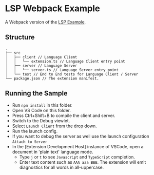 # LSP Webpack Example

A Webpack version of the [LSP Example](../lsp-sample/README.md).

## Structure

```
.
├── src 
│   ├── client // Language Client
│   │   └── extension.ts // Language Client entry point
│   ├── server // Language Server
│   │   └── server.ts // Language Server entry point
│   └── test // End to End tests for Language Client / Server
└── package.json // The extension manifest.
```

## Running the Sample

- Run `npm install` in this folder.
- Open VS Code on this folder.
- Press Ctrl+Shift+B to compile the client and server.
- Switch to the Debug viewlet.
- Select `Launch Client` from the drop down.
- Run the launch config.
- If you want to debug the server as well use the launch configuration `Attach to Server`
- In the [Extension Development Host] instance of VSCode, open a document in 'plain text' language mode.
  - Type `j` or `t` to see `Javascript` and `TypeScript` completion.
  - Enter text content such as `AAA aaa BBB`. The extension will emit diagnostics for all words in all-uppercase.
